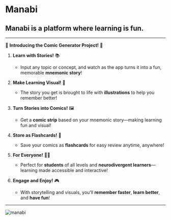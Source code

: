 # Manabi

## Manabi is a platform where learning is fun.

---

🎉 **Introducing the Comic Generator Project!** 🚀

1. **Learn with Stories!** 📚
   - Input any topic or concept, and watch as the app turns it into a fun, memorable **mnemonic story**! 

2. **Make Learning Visual!** 🎨  
   - The story you get is brought to life with **illustrations** to help you remember better! 

3. **Turn Stories into Comics!** 🖼️ 
   - Get a **comic strip** based on your mnemonic story—making learning fun and visual! 

4. **Store as Flashcards!** 💾  
   - Save your comics as **flashcards** for easy review anytime, anywhere! 

5. **For Everyone!** 👩‍🏫 
   - Perfect for **students** of all levels and **neurodivergent learners**—learning made accessible and interactive! 

6. **Engage and Enjoy!** 🎮
   - With storytelling and visuals, you’ll **remember faster**, **learn better**, and **have fun**! 
 ---
 
![manabi](https://github.com/user-attachments/assets/72f2b0b3-40d8-4614-82ce-ae73f9fdccc5)
